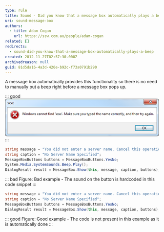 ```yaml
---
type: rule
title: Sound - Did you know that a message box automatically plays a beep?
uri: sound-message-box
authors: 
  - title: Adam Cogan
    url: https://ssw.com.au/people/adam-cogan
related: []
redirects: 
  - sound-did-you-know-that-a-message-box-automatically-plays-a-beep
created: 2012-11-27T02:57:30.000Z
archivedreason: null
guid: 81d5da16-4a3d-420e-b92c-f73a0791b290
---
```


A message box automatically provides this functionality so there is no need to manually put a beep right before a message box pops up.

<!--endintro-->

::: good  
![Figure: Good example - Windows message boxes plays a sound... which cannot be captured in screenshot form.](../../assets/Win7SoundError.png)  
:::

```csharp
string message = "You did not enter a server name. Cancel this operation?";
string caption = "No Server Name Specified";
MessageBoxButtons buttons = MessageBoxButtons.YesNo;
System.Media.SystemSounds.Beep.Play();
DialogResult result = MessageBox.Show(this, message, caption, buttons);
```

::: bad
Figure: Bad example - The sound on the button is hardcoded in this code snippet
:::

```csharp
string message = "You did not enter a server name. Cancel this operation?";
string caption = "No Server Name Specified";
MessageBoxButtons buttons = MessageBoxButtons.YesNo;
DialogResult result = MessageBox.Show(this, message, caption, buttons);
```

::: good
Figure: Good example - The code is not present in this example as it is automatically done
:::
